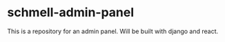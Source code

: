 # schmell-admin-panel
This is a repository for an admin panel. Will be built with django and react. 
